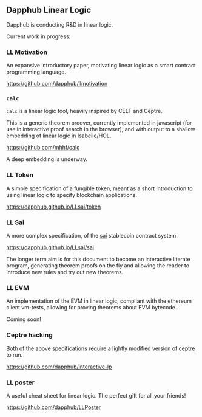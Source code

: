 ## Dapphub Linear Logic

Dapphub is conducting R&D in linear logic.

Current work in progress:


### LL Motivation

An expansive introductory paper, motivating linear logic as a smart
contract programming language.

<https://github.com/dapphub/llmotivation>


### `calc`

`calc` is a linear logic tool, heavily inspired by CELF and Ceptre.

This is a generic theorem proover, currently implemented in javascript
(for use in interactive proof search in the browser), and with output to
a shallow embedding of linear logic in Isabelle/HOL.

<https://github.com/mhhf/calc>

A deep embedding is underway.


### LL Token

A simple specification of a fungible token, meant as a short
introduction to using linear logic to specify blockchain
applications.

<https://dapphub.github.io/LLsai/token>


### LL Sai

A more complex specification, of the [sai] stablecoin contract system.

<https://dapphub.github.io/LLsai/sai>

The longer term aim is for this document to become an interactive
literate program, generating theorem proofs on the fly and allowing the
reader to introduce new rules and try out new theorems.

[sai]: https://github.com/makerdao/sai


### LL EVM

An implementation of the EVM in linear logic, compliant with the
ethereum client vm-tests, allowing for proving theorems about EVM
bytecode.

Coming soon!


### Ceptre hacking

Both of the above specifications require a lightly modified version of
[ceptre] to run.

<https://github.com/dapphub/interactive-lp>

[ceptre]: https://github.com/chrisamaphone/interactive-lp


### LL poster

A useful cheat sheet for linear logic. The perfect gift for all your
friends!

<https://github.com/dapphub/LLPoster>
